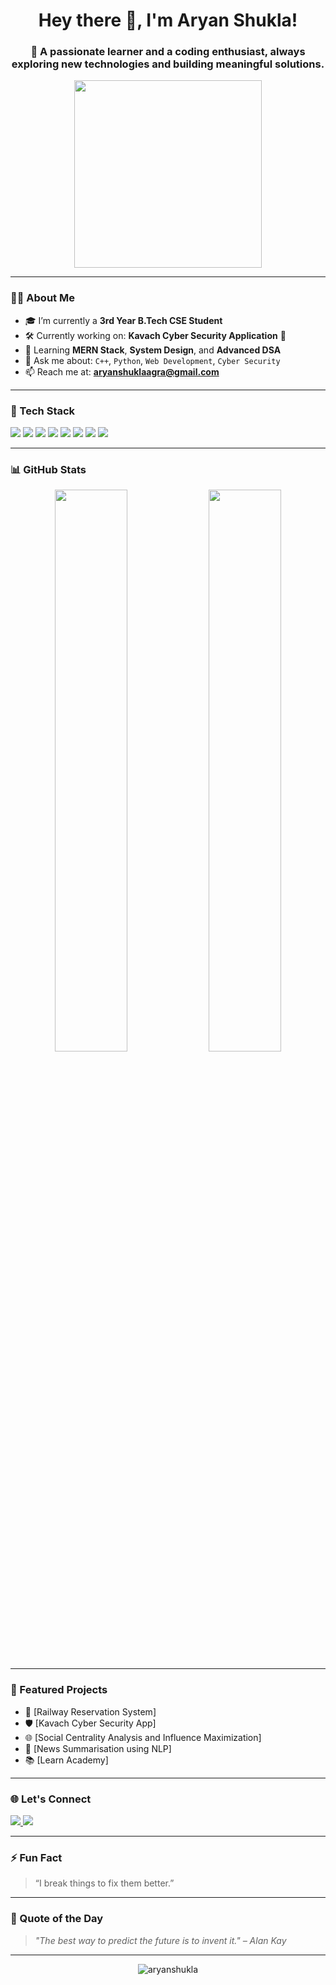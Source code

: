 <h1 align="center">Hey there 👋, I'm Aryan Shukla!</h1>
<h3 align="center">🚀 A passionate learner and a coding enthusiast, always exploring new technologies and building meaningful solutions.</h3>

<p align="center">
  <img src="https://media.giphy.com/media/qgQUggAC3Pfv687qPC/giphy.gif" width="300" />
</p>

---

### 👨‍💻 About Me

- 🎓 I’m currently a **3rd Year B.Tech CSE Student**
- 🛠 Currently working on: **Kavach Cyber Security Application** 🔐
- 🌱 Learning **MERN Stack**, **System Design**, and **Advanced DSA**
- 💬 Ask me about: `C++`, `Python`, `Web Development`, `Cyber Security`
- 📫 Reach me at: **aryanshuklaagra@gmail.com**

---

### 🧠 Tech Stack

<p align="left">
  <img src="https://img.shields.io/badge/C++-00599C?style=for-the-badge&logo=cplusplus&logoColor=white"/>
  <img src="https://img.shields.io/badge/Python-FFD43B?style=for-the-badge&logo=python&logoColor=blue"/>
  <img src="https://img.shields.io/badge/JavaScript-F0DB4F?style=for-the-badge&logo=javascript&logoColor=black"/>
  <img src="https://img.shields.io/badge/React-20232a?style=for-the-badge&logo=react&logoColor=61DAFB"/>
  <img src="https://img.shields.io/badge/Node.js-339933?style=for-the-badge&logo=nodedotjs&logoColor=white"/>
  <img src="https://img.shields.io/badge/MongoDB-4EA94B?style=for-the-badge&logo=mongodb&logoColor=white"/>
  <img src="https://img.shields.io/badge/PostgreSQL-4169E1?style=for-the-badge&logo=postgresql&logoColor=white"/>
  <img src="https://img.shields.io/badge/Git-F05032?style=for-the-badge&logo=git&logoColor=white"/>
</p>

---

### 📊 GitHub Stats

<p float="left" align="center">
  <img width="48%" src="https://github-readme-stats.vercel.app/api?username=aryanshukla47&show_icons=true&theme=tokyonight" />
  <img width="48%" src="https://github-readme-stats.vercel.app/api/top-langs/?username=aryanshukla47&layout=compact&theme=tokyonight" />
</p>

---

### 💼 Featured Projects

- 🚆 [Railway Reservation System]
- 🛡 [Kavach Cyber Security App]
- 🌐 [Social Centrality Analysis and Influence Maximization]
- 📰 [News Summarisation using NLP]
- 📚 [Learn Academy]

---

### 🌐 Let's Connect

<p align="left">
  <a href="https://www.linkedin.com/in/aryan-shukla-914a541b8/" target="_blank">
    <img src="https://img.shields.io/badge/LinkedIn-0077B5?style=for-the-badge&logo=linkedin&logoColor=white"/>
  </a>
  <a href="aryanshuklaagra@gmail.com">
    <img src="https://img.shields.io/badge/Gmail-D14836?style=for-the-badge&logo=gmail&logoColor=white"/>
  </a>
</p>

---

### ⚡ Fun Fact
> “I break things to fix them better.”

---

### 🧠 Quote of the Day

> *"The best way to predict the future is to invent it." – Alan Kay*

---

<p align="center">
  <img src="https://komarev.com/ghpvc/?username=aryanshukla&label=Profile%20views&color=0e75b6&style=flat" alt="aryanshukla" />
</p>
